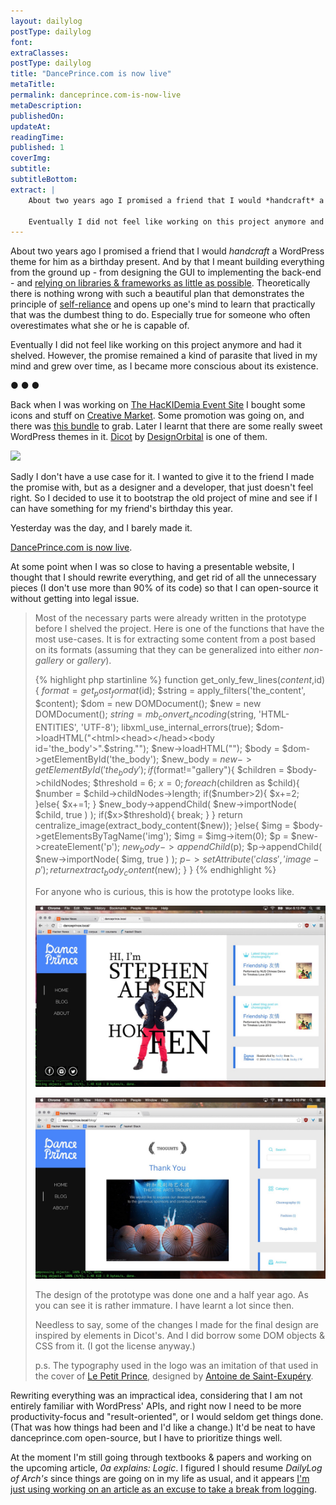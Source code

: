```yaml
---
layout: dailylog
postType: dailylog
font:
extraClasses:
postType: dailylog
title: "DancePrince.com is now live"
metaTitle:
permalink: danceprince.com-is-now-live
metaDescription:
publishedOn:
updateAt:
readingTime:
published: 1
coverImg:
subtitle:
subtitleBottom:
extract: |
    About two years ago I promised a friend that I would *handcraft* a WordPress theme for him as a birthday present. And by that I meant building everything from the ground up - from designing the GUI to implementing the back-end - and [relying on libraries & frameworks as little as possible](http://0a.io/the-framework-library-phobia/). Theoretically there is nothing wrong with such a beautiful plan that demonstrates the principle of [self-reliance](http://www.emersoncentral.com/selfreliance.htm) and opens up one's mind to learn that practically that was the dumbest thing to do. Especially true for someone who often overestimates what she or he is capable of.

    Eventually I did not feel like working on this project anymore and had it shelved. However, the promise remained a kind of parasite that lived in my mind and grew over time, as I became more conscious about its existence.
---
```


About two years ago I promised a friend that I would *handcraft* a WordPress theme for him as a birthday present. And by that I meant building everything from the ground up - from designing the GUI to implementing the back-end - and [relying on libraries & frameworks as little as possible](http://0a.io/the-framework-library-phobia/). Theoretically there is nothing wrong with such a beautiful plan that demonstrates the principle of [self-reliance](http://www.emersoncentral.com/selfreliance.htm) and opens up one's mind to learn that practically that was the dumbest thing to do. Especially true for someone who often overestimates what she or he is capable of.

Eventually I did not feel like working on this project anymore and had it shelved. However, the promise remained a kind of parasite that lived in my mind and grew over time, as I became more conscious about its existence.

<p class="text-center"> ● ● ● </p>

Back when I was working on [The HacKIDemia Event Site](https://github.com/0a-/hackidemia-event-site) I bought some icons and stuff on [Creative Market](https://creativemarket.com/?u=0a-). Some promotion was going on, and there was [this bundle](https://creativemarket.com/bundle/april-big-bundle?u=0a-) to grab. Later I learnt that there are some really sweet WordPress themes in it. [Dicot](https://creativemarket.com/designorbital/166739-Dicot-Magazine-WordPress-Theme?u=0a-) by [DesignOrbital](http://designorbital.com/) is one of them.

<p class="text-center">
<img src="https://d3ui957tjb5bqd.cloudfront.net/images/screenshots/products/32/322/322742/dicot-magazine-wordpress-theme-2_1-o.png?1422369547">
</p>

Sadly I don't have a use case for it. I wanted to give it to the friend I made the promise with, but as a designer and a developer, that just doesn't feel right. So I decided to use it to bootstrap the old project of mine and see if I can have something for my friend's birthday this year.

Yesterday was the day, and I barely made it. 

[DancePrince.com is now live](http://danceprince.com/).

At some point when I was so close to having a presentable website, I thought that I should rewrite everything, and get rid of all the unnecessary pieces (I don't use more than 90% of its code) so that I can open-source it without getting into legal issue.

<blockquote>
  <p>Most of the necessary parts were already written in the prototype before I shelved the project. Here is one of the functions that have the most use-cases. It is for extracting some content from a post based on its formats (assuming that they can be generalized into either <em>non-gallery</em> or <em>gallery</em>).</p>

  {% highlight php startinline %}
function get_only_few_lines($content,$id){
    $format = get_post_format($id);
    $string = apply_filters('the_content', $content);
    $dom = new DOMDocument();
    $new = new DOMDocument();
    $string = mb_convert_encoding($string, 'HTML-ENTITIES', 'UTF-8');
    libxml_use_internal_errors(true);
    $dom->loadHTML("<html><head></head><body id='the_body'>".$string."</body></html>");
    $new->loadHTML("<html><head></head><body id='the_body'></body></html>");
    $body = $dom->getElementById('the_body');
    $new_body = $new->getElementById('the_body');
    if($format!="gallery"){
        $children =  $body->childNodes;
        $threshold = 6;
        $x = 0;
        foreach($children as $child){
            $number = $child->childNodes->length;
            if($number>2){
                $x+=2;
            }else{
                $x+=1;
            }
            $new_body->appendChild(
                $new->importNode( $child, true )
            );
            if($x>$threshold){
                break;
            }
        }
        return  centralize_image(extract_body_content($new));
    }else{
        $img = $body->getElementsByTagName('img');
        $img = $img->item(0);
        $p = $new->createElement('p');
        $new_body->appendChild($p);
        $p->appendChild(
            $new->importNode( $img, true )
        );
        $p->setAttribute('class', 'image-p');
        return  extract_body_content($new);
    }
}
{% endhighlight %}
<br>
  <p>For anyone who is curious, this is how the prototype looks like.</p>
<p class="text-center"><img src="/assets/img/dp_proto.jpg" alt="dance_prince_prototype"></p>
  <p class="text-center"><img src="/assets/img/dp_proto2.jpg" alt="dance_prince_prototype2"></p>
  <p>The design of the prototype was done one and a half year ago. As you can see it is rather immature. I have learnt a lot since then.</p>
  <p>Needless to say, some of the changes I made for the final design are inspired by elements in Dicot's. And I did borrow some DOM objects & CSS from it. (I got the license anyway.)</p>
  <p> p.s. The typography used in the logo was an imitation of that used in the cover of <a href="https://en.wikipedia.org/wiki/The_Little_Prince">Le Petit Prince</a>, designed by <a href="https://en.wikipedia.org/wiki/Antoine_de_Saint-Exup%C3%A9ry">Antoine de Saint-Exupéry</a>. </p>

</blockquote>

Rewriting everything was an impractical idea, considering that I am not entirely familiar with WordPress' APIs, and right now I need to be more productivity-focus and "result-oriented", or I would seldom get things done. (That was how things had been and I'd like a change.) It'd be neat to have danceprince.com open-source, but I have to prioritize things well.

At the moment I'm still going through textbooks & papers and working on the upcoming article, *0a explains: Logic*. I figured I should resume *DailyLog of Arch's* since things are going on in my life as usual, and it appears [I'm just using working on an article as an excuse to take a break from logging](http://0a.io/halt1/).
